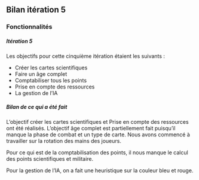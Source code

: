 ## Bilan itération 5

### Fonctionnalités

##### Itération 5

Les objectifs pour cette cinquième itération étaient les suivants :

- Créer les cartes scientifiques 
- Faire un âge complet
- Comptabiliser tous les points
- Prise en compte des ressources 
- La gestion de l’IA 

##### Bilan de ce qui a été fait

L’objectif créer les cartes scientifiques et Prise en compte des ressources ont été réalisés. L’objectif âge complet est partiellement fait puisqu’il manque la phase de combat et un type de carte. Nous avons commencé à travailler sur la rotation des mains des joueurs. 

Pour ce qui est de la comptabilisation des points, il nous manque le calcul des points scientifiques et militaire. 

Pour la gestion de l’IA, on a fait une heuristique sur la couleur bleu et rouge. 